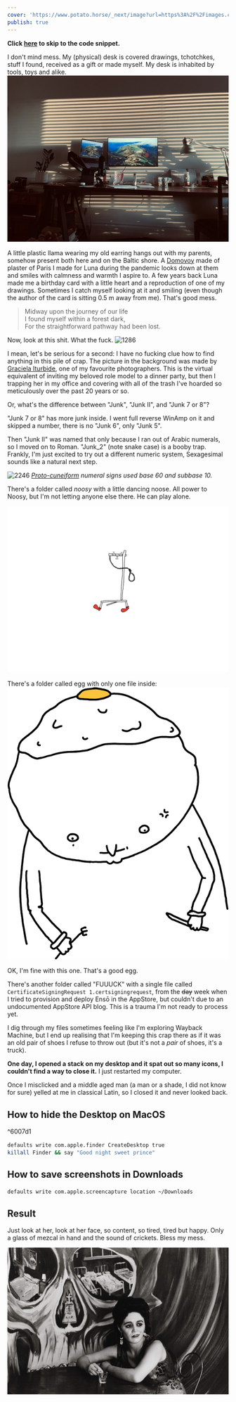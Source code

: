 ```yaml
---
cover: 'https://www.potato.horse/_next/image?url=https%3A%2F%2Fimages.ctfassets.net%2Fhyylafu4fjks%2F5DDSHHnGvvB7oQ4xWzHCmU%2F6adabea897ed9839fff02d3f266bff12%2F213806898_268058008415877_4920697442426307945_n_17881503386493127.jpg&w=3840&q=75'
publish: true
---
```

**Click [here](<../Bless this Mess>) to skip to the code snippet.**

I don't mind mess. My (physical) desk is covered drawings, tchotchkes, stuff I found, received as a gift or made myself. My desk is inhabited by tools, toys and alike.  
![509](A083A515-BA10-478E-95D0-65F045020FD3_1_105_c.jpeg)

A little plastic llama wearing my old earring hangs out with my parents, somehow present both here and on the Baltic shore. A [Domovoy](https://en.wikipedia.org/wiki/Domovoy) made of plaster of Paris I made for Luna during the pandemic looks down at them and smiles with calmness and warmth I aspire to. A few years back Luna made me a birthday card with a little heart and a reproduction of one of my drawings. Sometimes I catch myself looking at it and smiling (even though the author of the card is sitting 0.5 m away from me). That's good mess.

> Midway upon the journey of our life  
> I found myself within a forest dark,  
> For the straightforward pathway had been lost.

Now, look at this shit. What the fuck. 
![1286](Pasted%20image%2020231102174126.png)

I mean, let's be serious for a second: I have no fucking clue how to find anything in this pile of crap. The picture in the background was made by [Graciela Iturbide](https://en.wikipedia.org/wiki/Graciela_Iturbide), one of my favourite photographers. This is the virtual equivalent of inviting my beloved role model to a dinner party, but then I trapping her in my office and covering with all of the trash I've hoarded so meticulously over the past 20 years or so.

Or, what's the difference between "Junk", "Junk II", and "Junk 7 or 8"?

"Junk 7 or 8" has more junk inside. I went full reverse WinAmp on it and skipped a number, there is no "Junk 6", only "Junk 5".

Then "Junk II" was named that only because I ran out of Arabic numerals, so I moved on to Roman. "Junk_2" (note snake case) is a booby trap. Frankly, I'm just excited to try out a different numeric system, Sexagesimal sounds like a natural next step.

![2246](Pasted%20image%2020231102181426.png)
*[Proto-cuneiform](https://en.wikipedia.org/wiki/Proto-cuneiform) numeral signs used base 60 and subbase 10.*

There's a folder called *noosy* with a little dancing noose. All power to Noosy, but I'm not letting anyone else there. He can play alone.

![2534](IMG_0063.png)

There's a folder called egg with only one file inside:
![2608](eggman.png)

OK, I'm fine with this one. That's a good egg.

There's another folder called "FUUUCK" with a single file called `CertificateSigningRequest 1.certsigningrequest`, from the ~~day~~ week when I tried to provision and deploy Ensō in the AppStore, but couldn't due to an undocumented AppStore API blog. This is a trauma I'm not ready to process yet.

I dig through my files sometimes feeling like I'm exploring Wayback Machine, but I end up realising that I'm keeping this crap there as if it was an old pair of shoes I refuse to throw out (but it's not a *pair* of shoes, it's a truck). 

**One day, I opened a stack on my desktop and it spat out so many icons, I couldn't find a way to close it.** I just restarted my computer.

Once I misclicked and a middle aged man (a man or a shade, I did not know for sure) yelled at me in classical Latin, so I closed it and never looked back.

## How to hide the Desktop on MacOS

<span id="^6007d1" class="link-marker">^6007d1</span>

```bash
defaults write com.apple.finder CreateDesktop true
killall Finder && say "Good night sweet prince"
```

## How to save screenshots in Downloads

```bash
defaults write com.apple.screencapture location ~/Downloads
```

## Result

Just look at her, look at her face, so content, so tired, tired but happy. Only a glass of mezcal in hand and the sound of crickets. Bless my mess.

![3940](Mexico-City_8x10.jpg)
